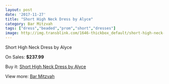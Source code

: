 ```yaml
---
layout: post
date: '2017-11-27'
title: "Short High Neck Dress by Alyce"
category: Bar Mitzvah
tags: ["dress","beaded","prom","short","dresses"]
image: http://img.transblink.com/1646-thickbox_default/short-high-neck-dress-by-alyce.jpg
---
```

Short High Neck Dress by Alyce

On Sales: **$237.99**
<a href="https://www.transblink.com/en/bar-mitzvah/522-short-high-neck-dress-by-alyce.html"><amp-img layout="responsive" width="600" height="600" src="//img.transblink.com/1646-thickbox_default/short-high-neck-dress-by-alyce.jpg" alt="Short High Neck Dress by Alyce 0" /></a>
<a href="https://www.transblink.com/en/bar-mitzvah/522-short-high-neck-dress-by-alyce.html"><amp-img layout="responsive" width="600" height="600" src="//img.transblink.com/1647-thickbox_default/short-high-neck-dress-by-alyce.jpg" alt="Short High Neck Dress by Alyce 1" /></a>

Buy it: [Short High Neck Dress by Alyce](https://www.transblink.com/en/bar-mitzvah/522-short-high-neck-dress-by-alyce.html "Short High Neck Dress by Alyce")

View more: [Bar Mitzvah](https://www.transblink.com/en/2-bar-mitzvah "Bar Mitzvah")